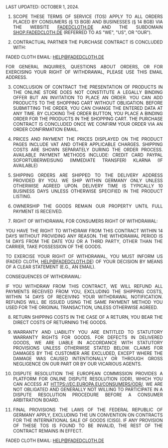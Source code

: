  <div class="terms">Last Updated: October 1, 2024.

1. SCOPE
These Terms of Service (TOS) apply to all orders placed by consumers (§ 13 BGB) and businesses (§ 14 BGB) via the website <a href="https://fadedcloth.de" class="href">fadedcloth.de</a> and the subdomain <a href="https://shop.fadedcloth.de" class="href">shop.fadedcloth.de</a> (referred to as "we", "us", or "our").

2. Contractual Partner
The purchase contract is concluded with:

Faded Cloth
Email: <a href="mailto:help@fadedcloth.de" class="href">help@fadedcloth.de</a>

For general inquiries, questions about orders, or for exercising your right of withdrawal, please use this email address.

3. Conclusion of Contract
The presentation of products in the online store does not constitute a legally binding offer but an invitation to place an order.
You can add products to the shopping cart without obligation. Before submitting the order, you can change the entered data at any time.
By clicking the order button, you place a binding order for the products in the shopping cart.
The purchase contract is concluded once we confirm your order via an order confirmation email.

4. Prices and Payment
The prices displayed on the product pages include VAT and other applicable charges.
Shipping costs are shown separately during the order process.
Available payment methods include:
Credit card
PayPal
Sofortüberweisung (Immediate Transfer)
Klarna (if available)

5. Shipping
Orders are shipped to the delivery address provided by you.
We ship within Germany only unless otherwise agreed upon.
Delivery time is typically 10 business days unless otherwise specified in the product listing.

6. Ownership
The goods remain our property until full payment is received.

7. Right of Withdrawal for Consumers
Right of Withdrawal:

You have the right to withdraw from this contract within 14 days without providing any reason. The withdrawal period is 14 days from the date you or a third party, other than the carrier, take possession of the goods.

To exercise your right of withdrawal, you must inform us (Faded Cloth, help@fadedcloth.de) of your decision by means of a clear statement (e.g., an email).

Consequences of Withdrawal:

If you withdraw from this contract, we will refund all payments received from you, excluding the shipping costs, within 14 days of receiving your withdrawal notification. Refunds will be issued using the same payment method you used for the original transaction, unless otherwise agreed.

8. Return Shipping Costs
In the case of a return, you bear the direct costs of returning the goods.

9. Warranty and Liability
You are entitled to statutory warranty rights for goods.
For defects in delivered goods, we are liable in accordance with statutory provisions unless otherwise stated below.
Claims for damages by the customer are excluded, except where the damage was caused intentionally or through gross negligence on our part or by our vicarious agents.

10. Dispute Resolution
The European Commission provides a platform for online dispute resolution (ODR), which you can access at <a href="https://ec.europa.eu/consumers/odr/" class="href">https://ec.europa.eu/consumers/odr/</a>. We are not obligated and generally not willing to participate in a dispute resolution procedure before a consumer arbitration board.

11. Final Provisions
The laws of the Federal Republic of Germany apply, excluding the UN Convention on Contracts for the International Sale of Goods (CISG).
If any provision of these TOS is found to be invalid, the rest of the contract remains in effect.

Faded Cloth
Email: <a href="mailto:help@fadedcloth.de" class="href">help@fadedcloth.de</a></div>
<style>
  .terms {
    text-transform: uppercase;
    text-align: justify;
  }
</style>